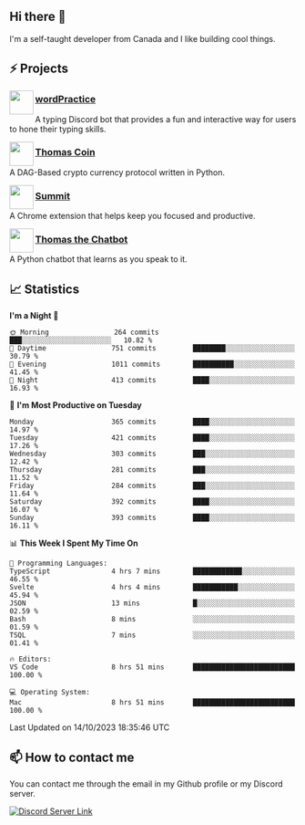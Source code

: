 <h2>Hi there 👋</h2>

<p>I'm a self-taught developer from Canada and I like building cool things.</p>

<h2>⚡ Projects</h2>

<img align="left" src="https://i.imgur.com/BIzs17V.png" width="42" height="42" />
<h3><a target="_blank" href="https://wordpractice.principle.sh/">wordPractice</a></h3>
<p>A typing Discord bot that provides a fun and interactive way for users to hone their typing skills.</p>

<img align="left" src="https://i.imgur.com/4FdQpgN.png" width="42" height="42" />
<h3><a href="https://github.com/principle105/thomas-coin">Thomas Coin</a></h3>
<p>A DAG-Based crypto currency protocol written in Python.</p>

<img align="left" src="https://i.imgur.com/Ly8Atho.png" width="42" height="42" />
<h3><a href="https://summit.sh/">Summit</a></h3>
<p>A Chrome extension that helps keep you focused and productive.</p>

<img align="left" src="https://i.imgur.com/hA9YF2s.png" width="42" height="42" />
<h3><a href="https://github.com/principle105/thomasthechatbot">Thomas the Chatbot</a></h3>
<p>A Python chatbot that learns as you speak to it.</p>

<h2>📈 Statistics</h2>

<!--START_SECTION:waka-->
**I'm a Night 🦉** 

```text
🌞 Morning                264 commits         ███░░░░░░░░░░░░░░░░░░░░░░   10.82 % 
🌆 Daytime                751 commits         ████████░░░░░░░░░░░░░░░░░   30.79 % 
🌃 Evening                1011 commits        ██████████░░░░░░░░░░░░░░░   41.45 % 
🌙 Night                  413 commits         ████░░░░░░░░░░░░░░░░░░░░░   16.93 % 
```
📅 **I'm Most Productive on Tuesday** 

```text
Monday                   365 commits         ████░░░░░░░░░░░░░░░░░░░░░   14.97 % 
Tuesday                  421 commits         ████░░░░░░░░░░░░░░░░░░░░░   17.26 % 
Wednesday                303 commits         ███░░░░░░░░░░░░░░░░░░░░░░   12.42 % 
Thursday                 281 commits         ███░░░░░░░░░░░░░░░░░░░░░░   11.52 % 
Friday                   284 commits         ███░░░░░░░░░░░░░░░░░░░░░░   11.64 % 
Saturday                 392 commits         ████░░░░░░░░░░░░░░░░░░░░░   16.07 % 
Sunday                   393 commits         ████░░░░░░░░░░░░░░░░░░░░░   16.11 % 
```


📊 **This Week I Spent My Time On** 

```text
💬 Programming Languages: 
TypeScript               4 hrs 7 mins        ████████████░░░░░░░░░░░░░   46.55 % 
Svelte                   4 hrs 4 mins        ███████████░░░░░░░░░░░░░░   45.94 % 
JSON                     13 mins             █░░░░░░░░░░░░░░░░░░░░░░░░   02.59 % 
Bash                     8 mins              ░░░░░░░░░░░░░░░░░░░░░░░░░   01.59 % 
TSQL                     7 mins              ░░░░░░░░░░░░░░░░░░░░░░░░░   01.41 % 

🔥 Editors: 
VS Code                  8 hrs 51 mins       █████████████████████████   100.00 % 

💻 Operating System: 
Mac                      8 hrs 51 mins       █████████████████████████   100.00 % 
```


 Last Updated on 14/10/2023 18:35:46 UTC
<!--END_SECTION:waka-->

<h2>📫 How to contact me</h2>

You can contact me through the email in my Github profile or my Discord server.

[![Discord Server Link](https://dcbadge.vercel.app/api/server/DHnk46C)](https://discord.gg/DHnk46C)

